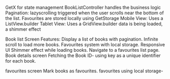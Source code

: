 GetX for state management 
BookListController handles the business logic
Pagination: lazyscrolling triggered when the user scrolls near the bottom of the list.
Favourites are stored locally using GetStorage
Mobile View: Uses a ListView.builder
Tablet View: Uses a GridView.builder
data is being loaded, a shimmer effect

Book list Screen 
Features:
Display a list of books with pagination.
Infinite scroll to load more books.
Favourites system with local storage.
Responsive UI
Shimmer effect while loading books.
Navigate to a favourites list page.
Book details screen
Fetching the Book ID- using key as a unique identifier for each book.

favourites screen
Mark books as favourites.
favourites using local storage-